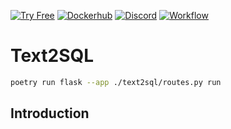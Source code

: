 [![Try Free](https://img.shields.io/badge/Try%20Free-FalkorDB%20Cloud-FF8101?labelColor=FDE900&link=https://app.falkordb.cloud)](https://app.falkordb.cloud)
[![Dockerhub](https://img.shields.io/docker/pulls/falkordb/falkordb?label=Docker)](https://hub.docker.com/r/falkordb/falkordb/)
[![Discord](https://img.shields.io/discord/1146782921294884966?style=flat-square)](https://discord.com/invite/6M4QwDXn2w)
[![Workflow](https://github.com/FalkorDB/text2sql/actions/workflows/pylint.yml/badge.svg?branch=main)](https://github.com/FalkorDB/text2sql/actions/workflows/pylint.yml)

# Text2SQL


```bash
poetry run flask --app ./text2sql/routes.py run
```

## Introduction



